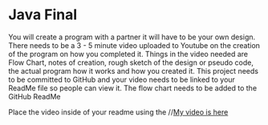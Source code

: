 # Java Final
You will create a program with a partner it will have to be your own design. 
There needs to be a 3 - 5 minute video uploaded to Youtube on the creation of the program on how you completed it.
Things in the video needed are Flow Chart, notes of creation, rough sketch of the design or pseudo code, the actual program how it works and how you created it.
This project needs to be committed to GitHub and your video needs to be linked to your ReadMe file so people can view it.
The flow chart needs to be added to the GitHub ReadMe 


Place the video inside of your readme using the //<a href ="www.youtubeURL">My video is here</a>
